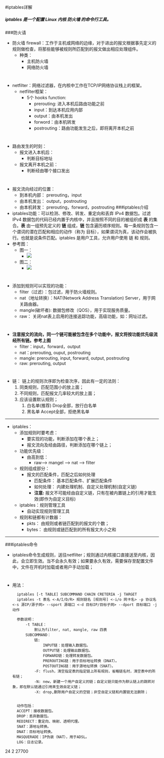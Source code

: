 #iptables详解

##### iptables 是一个配置 Linux 内核 防火墙 的命令行工具。

###防火请
- 防火墙 firewall：工作于主机或网络的边缘，对于进出的报文根据事先定义的规则做检查，将那些能够被规则所匹配到的报文做出相应处理组件。
	- 种类：
		- 主机防火墙
		- 网络防火墙
#
- netfilter：网络过滤器，在内核中工作在TCP/IP网络协议栈上的框架。
	- netfilter框架：
		- 5个 hooks function:
			- prerouting: 进入本机后路由功能之前
			- input：到达本机应用内部
			- output：由本机发出
			- forword：由本机转发
			- postrouting：路由功能发生之后，即将离开本机之前
#
- 路由发生的时刻：
	- 报文进入本机后：
		- 判断目标地址
	- 报文离开本机之前：
		- 判断经由哪个接口发出
#
- 报文流向经过的位置：
	- 到本机内部： prerouting，input
	- 由本机发出： output，postrouting
	- 由本机转发： prerouting，forward，postrouting
###iptables介绍
- iptables功能：可以检测、修改、转发、重定向和丢弃 IPv4 数据包。过滤 IPv4 数据包的代码已经内置于内核中，并且按照不同的目的被组织成 **表** 的集合。**表** 由一组预先定义的 **链** 组成，**链** 包含遍历顺序规则。每一条规则包含一个谓词的潜在匹配和相应的动作（称为 目标），如果谓词为真，该动作会被执行。也就是说条件匹配。iptables 是用户工具，允许用户使用 链 和 规则。
- 参考图： 
	- 图一：
		- ![](https://i.imgur.com/xEKEhQc.jpg)
	- 图二：
		- ![](https://i.imgur.com/8aoK17M.png)
#
- 添加到规则可以实现的功能：
	- filter（过滤）：包过滤，用于防火墙规则。
	- nat（地址转换）：NAT(Network Address Translation) Server，用于网关路由器。
	- mangle(破坏者): 数据包修改（QOS），用于实现服务质量。
	- raw： 关闭nat表上启用的连接追踪功能，高级功能，如：网址过滤。
#
- **注意报文的流向，同一个链可能被包含在多个功能中，报文将按功能优先级流经所有链。参考上图**
	- filter：input，forward，output
	- nat：prerouting, ouput, postrouting
	- mangle: prerouting, input, forward, output, postrouting
	- raw: prerouting, output
#
- 链： 链上的规则次序即为检查次序，因此有一定的法则：
	1. 同类规则，匹配范围小的放上面；
	2. 不同规则，匹配报文几率较大的放上面；
	3. 应该设置默认规则；
		1. 白名单(推荐) Drop全部，放行白名单
		2. 黑名单 Accept全部，拒绝黑名单


----------


- iptables：
	- 添加规则时要考虑：
		- 要实现的功能，判断添加在哪个表上；
		- 报文流向及经由路径，判断添加在哪个链上；
	- 功能优先级：
		- 由高到低：
			- raw--> mangel --> nat --> filter
	- 规则组成部分：
		- 报文的匹配条件，匹配之后如何处理
			- 匹配条件： 基本匹配条件、扩展匹配条件
			- 如何处理： 内建处理机制、自定义处理机制(自定义链)
			- **注意:** 报文不可能经由自定义链，只有在被内置链上的引用才能生效(即作为自定义目标) 
	- iptables：规则管理工具
		- 自动实现规则管理工具
	- 规则和链都有计数器：
		- pkts： 由规则或者链匹配到的报文的个数；
		- bytes： 由规则或链匹配到的所有报文大小之和


----------

###iptables命令
- iptables命令生成规则，送往netfilter；规则通过内核接口直接送至内核，因此，会立即生效。当不会永久有效；如果要永久有效，需要保存至配置文件中，文件在开机时加载或者用户手动加载；
#
- 用法：

		iptables [-t TABLE] SUBCOMMAND CHAIN CRETERIA -j TARGET
		iptables -t 表名 <-A/I/D/R> 规则链名 [规则号] <-i/o 网卡名> -p 协议名 <-s 源IP/源子网> --sport 源端口 <-d 目标IP/目标子网> --dport 目标端口 -j 动作
		
		参数说明：
			-t TABLE：
				默认为filter, nat, mangle, raw 四表
			SUBCOMMAND：
				链:
					INPUT链：处理输入数据包。
					OUTPUT链：处理输出数据包。
					FORWARD链：处理转发数据包。
					PREROUTING链：用于目标地址转换（DNAT）。
					POSTOUTING链：用于源地址转换（SNAT）。
				-F: flush，清空指定表的指定链上所有规则，省略链名时，清空表中的所有链；
				-N: new，新建一个用户自定义的链；自定义链只能作为默认链上的跳转对象，即在默认链通过引用来生效自定义链；
				-X: drop,删除用户自定义的空链；非空自定义链和内置链无法删除；

		
		动作包括：
		ACCEPT：接收数据包。
		DROP：丢弃数据包。
		REDIRECT：重定向、映射、透明代理。
		SNAT：源地址转换。
		DNAT：目标地址转换。
		MASQUERADE：IP伪装（NAT），用于ADSL。
		LOG：日志记录。
		


24  2   27700



